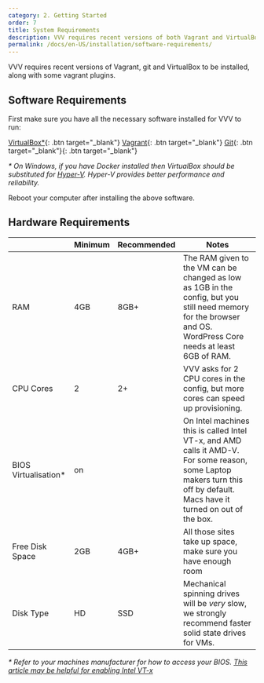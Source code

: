 ```yaml
---
category: 2. Getting Started
order: 7
title: System Requirements
description: VVV requires recent versions of both Vagrant and VirtualBox to be installed, along with some vagrant plugins.
permalink: /docs/en-US/installation/software-requirements/
---
```


VVV requires recent versions of Vagrant, git and VirtualBox to be installed, along with some vagrant plugins.

## Software Requirements

First make sure you have all the necessary software installed for VVV to run:

[VirtualBox*](https://www.virtualbox.org/wiki/Downloads){: .btn target="_blank"}
[Vagrant](https://www.vagrantup.com/downloads.html){: .btn target="_blank"}
[Git](https://git-scm.com/downloads){: .btn target="_blank"}{: .btn target="_blank"}

_* On Windows, if you have Docker installed then VirtualBox should be substituted for [Hyper-V](hyper-v.md). Hyper-V provides better performance and reliability._

Reboot your computer after installing the above software.

## Hardware Requirements

|                      | Minimum | Recommended | Notes                                                                                                                                                                                  |
|----------------------|---------|-------------|----------------------------------------------------------------------------------------------------------------------------------------------------------------------------------------|
| RAM                  | 4GB     | 8GB+        | The RAM given to the VM can be changed as low as 1GB in the config, but you still need memory for the browser and OS.<br>WordPress Core needs at least 6GB of RAM. |
| CPU Cores            | 2       | 2+          | VVV asks for 2 CPU cores in the config, but more cores can speed up provisioning.                                                                                                            |
| BIOS Virtualisation* | on      |             | On Intel machines this is called Intel VT-x, and AMD calls it AMD-V. For some reason, some Laptop makers turn this off by default. Macs have it turned on out of the box.              |
| Free Disk Space      | 2GB     | 4GB+        | All those sites take up space, make sure you have enough room                                                                                                                          |
| Disk Type            | HD      | SSD         | Mechanical spinning drives will be _very_ slow, we strongly recommend faster solid state drives for VMs.                                                                            |

_* Refer to your machines manufacturer for how to access your BIOS. [This article may be helpful for enabling Intel VT-x](https://www.howtogeek.com/213795/how-to-enable-intel-vt-x-in-your-computers-bios-or-uefi-firmware/)_
